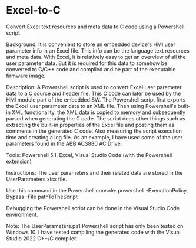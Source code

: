 # Excel-to-C
Convert Excel text resources and meta data to C code using a Powershell script

Background: It is convenient to store an embedded device's HMI user parameter info
in an Excel file. This info can be the language text resources and meta data.
With Excel, it is relatively easy to get an overview of all the user parameter data.
But it is required for this data to somehow be converted to C/C++ code and compiled
and be part of the executable firmware image.

Description: A Powershell script is used to convert Excel user parameter data to a C
source and header file. This C code can later be used by the HMI module part of the
embedded SW. The Powershell script first exports the Excel user parameter data to an
XML file. Then using Powershell's built-in XML functionality, the XML data is copied to
memory and subsequently parsed when generating the C code. The script does other things
such as extracting the built-in properties of the Excel file and posting them as comments 
in the generated C code. Also measuring the script execution time and creating a log file.
As an example, I have used some of the user parameters found in the ABB ACS880 AC Drive.

Tools: Powershell 5.1, Excel, Visual Studio Code (with the Powershell extension)

Instructions: The user parameters and their related data are stored in the
UserParameters.xlsx file. 

Use this command in the Powershell console:
powershell -ExecutionPolicy Bypass -File pathToTheScript

Debugging the Powershell script can be done in the Visual Studio Code environment.

Note: The UserParameters.ps1 Powershell script has only been tested on Windows 10.
I have tested compiling the generated code with the Visual Studio 2022 C++/C compiler.

